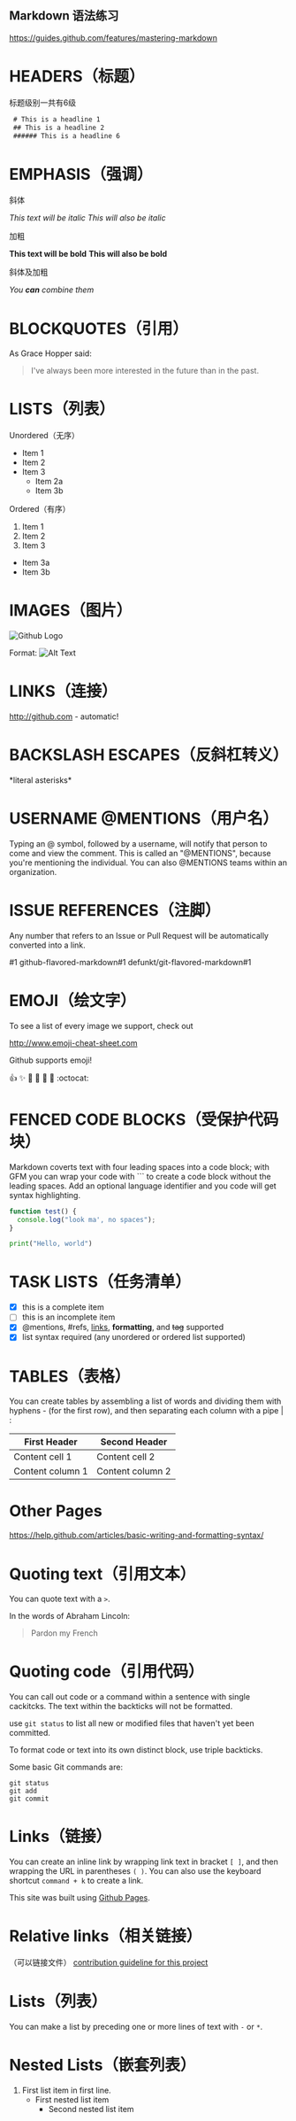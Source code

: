 Markdown 语法练习
----------------
https://guides.github.com/features/mastering-markdown

# HEADERS（标题）
标题级别一共有6级
```Markdown
 # This is a headline 1
 ## This is a headline 2
 ###### This is a headline 6 
```

# EMPHASIS（强调）

斜体

*This text will be italic*
_This will also be italic_

加粗

**This text will be bold**
__This will also be bold__

斜体及加粗

*You **can** combine them*

#  BLOCKQUOTES（引用）
As Grace Hopper said:

> I've always been more interested
> in the future than in the past.

#  LISTS（列表）
Unordered（无序）
* Item 1
* Item 2
* Item 3
  * Item 2a
  * Item 3b

Ordered（有序）
1. Item 1
2. Item 2
3. Item 3
  * Item 3a
  * Item 3b

# IMAGES（图片）
![Github Logo](/images/logo.png)

Format: ![Alt Text](url)

# LINKS（连接）

http://github.com - automatic!

# BACKSLASH ESCAPES（反斜杠转义）

\*literal asterisks\*

# USERNAME @MENTIONS（用户名）
Typing an @ symbol, followed by a username, will notify that person to come and view the comment. This is called an "@MENTIONS", because you're mentioning the individual. You can also @MENTIONS teams within an organization.

# ISSUE REFERENCES（注脚）
Any number that refers to an Issue or Pull Request will be automatically converted into a link.

#1
github-flavored-markdown#1
defunkt/git-flavored-markdown#1

# EMOJI（绘文字）
To see a list of every image we support, check out

http://www.emoji-cheat-sheet.com 

Github supports emoji!

:+1: :sparkles: :camel: :tada:
:rocket: :metal: :octocat:

# FENCED CODE BLOCKS（受保护代码块） 
Markdown coverts text with four leading spaces into a code block; with GFM you can wrap your code with ``` to create a code block without the leading spaces. Add an optional language identifier and you code will get syntax highlighting.

```javascript
function test() {
  console.log("look ma', no spaces");
}
```
```python
print("Hello, world")
```

# TASK LISTS（任务清单）
- [x] this is a complete item
- [ ] this is an incomplete item 
- [x] @mentions, #refs, [links](),
**formatting**, and <del>tag</del>
supported
- [x] list syntax required (any unordered or ordered list supported)

# TABLES（表格）
You can create tables by assembling a list of words and dividing them with hyphens - (for the first row), and then separating each column with a pipe | :

First Header | Second Header
------------ | -------------
Content cell 1 | Content cell 2  
Content column 1 | Content column 2   

# Other Pages
https://help.github.com/articles/basic-writing-and-formatting-syntax/

# Quoting text（引用文本）
You can quote text with a `>`.

In the words of Abraham Lincoln:
> Pardon my French

# Quoting code（引用代码）

You can call out code or a command within a sentence with single cackitcks. The text within the backticks will not be formatted.

use `git status` to list all new or modified files that haven't yet been committed.

To format code or text into its own distinct block, use triple backticks.

Some basic Git commands are:
```
git status
git add
git commit
```

# Links（链接）

You can create an inline link by wrapping link text in bracket `[ ]`, and then wrapping the URL in parentheses `( )`. You can also use the keyboard shortcut `command + k` to create a link.

This site was built using [Github Pages](https://pages.github.com/).

# Relative links（相关链接）
（可以链接文件）
[contribution guideline for this project](docs/CONTRIBUTING.md)

# Lists（列表）

You can make a list by preceding one or more lines of text with `-` or `*`.

# Nested Lists（嵌套列表）

1. First list item in first line.
   - First nested list item 
     - Second nested list item 
